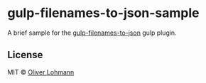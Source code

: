 # gulp-filenames-to-json-sample 

A brief sample for the [gulp-filenames-to-json](https://github.com/olohmann/gulp-filenames-to-json-sample) gulp plugin.

## License

MIT © [Oliver Lohmann](http://www.oliver-lohmann.me/)
